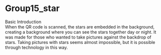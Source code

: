 # Group15_star
Basic Introduction </br>
  When the QR code is scanned, the stars are embedded in the background, creating a background where you can see the stars together day or night. It was made for those who wanted to take pictures against the backdrop of stars. Taking pictures with stars seems almost impossible, but it is possible through technology in this way.
